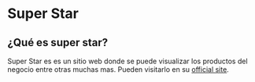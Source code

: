 # Super Star

## ¿Qué es super star?

Super Star es es un sitio web donde se puede visualizar los productos del negocio
entre otras muchas mas. Pueden visitarlo en su [official site](https://superstarweb.com.mx).

